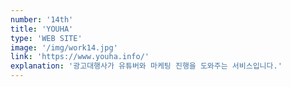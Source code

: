 ```yaml
---
number: '14th'
title: 'YOUHA'
type: 'WEB SITE'
image: '/img/work14.jpg'
link: 'https://www.youha.info/'
explanation: '광고대행사가 유튜버와 마케팅 진행을 도와주는 서비스입니다.'
---
```

